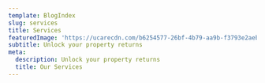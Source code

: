 ```yaml
---
template: BlogIndex
slug: services
title: Services
featuredImage: 'https://ucarecdn.com/b6254577-26bf-4b79-aa9b-f3793e2aebdc/'
subtitle: Unlock your property returns
meta:
  description: Unlock your property returns
  title: Our Services
---
```

